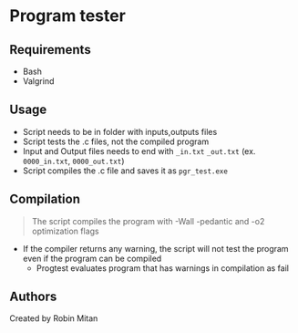 # Program tester

## Requirements
- Bash 
- Valgrind

## Usage
- Script needs to be in folder with inputs,outputs files
- Script tests the .c files, not the compiled program 
- Input and Output files needs to end with `_in.txt` `_out.txt` (ex. `0000_in.txt`, `0000_out.txt`)
- Script compiles the .c file and saves it as `pgr_test.exe` 

## Compilation
> The script compiles the program with -Wall -pedantic and -o2 optimization flags
+ If the compiler returns any warning, the script will not test the program even if the program can be compiled  
  - Progtest evaluates program that has warnings in compilation as fail

## Authors
Created by Robin Mitan
